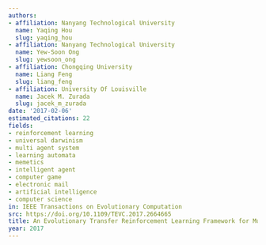 ```yaml
---
authors:
- affiliation: Nanyang Technological University
  name: Yaqing Hou
  slug: yaqing_hou
- affiliation: Nanyang Technological University
  name: Yew-Soon Ong
  slug: yewsoon_ong
- affiliation: Chongqing University
  name: Liang Feng
  slug: liang_feng
- affiliation: University Of Louisville
  name: Jacek M. Zurada
  slug: jacek_m_zurada
date: '2017-02-06'
estimated_citations: 22
fields:
- reinforcement learning
- universal darwinism
- multi agent system
- learning automata
- memetics
- intelligent agent
- computer game
- electronic mail
- artificial intelligence
- computer science
in: IEEE Transactions on Evolutionary Computation
src: https://doi.org/10.1109/TEVC.2017.2664665
title: An Evolutionary Transfer Reinforcement Learning Framework for Multiagent Systems
year: 2017
---
```

